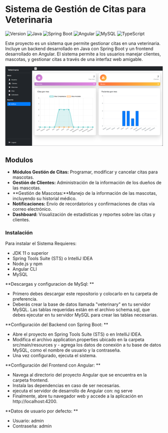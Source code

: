 # Sistema de Gestión de Citas para Veterinaria

![Version](https://img.shields.io/badge/version-1.0.0-orange?style=flat)
![Java](https://img.shields.io/badge/Java-ED8B00?style=flat&logo=java&logoColor=white)
![Spring Boot](https://img.shields.io/badge/Spring%20Boot-6DB33F?style=flat&logo=spring-boot&logoColor=white)
![Angular](https://img.shields.io/badge/Angular-DD0031?style=flat&logo=angular&logoColor=white)
![MySQL](https://img.shields.io/badge/MySQL-4479A1?style=flat&logo=mysql&logoColor=white)
![TypeScript](https://img.shields.io/badge/TypeScript-007ACC?style=flat&logo=typescript&logoColor=white)




Este proyecto es un sistema que permite gestionar citas en una veterinaria. Incluye un backend desarrollado en Java con Spring Boot y un frontend desarrollado en Angular. El sistema permite a los usuarios manejar clientes, mascotas, y gestionar citas a través de una interfaz web amigable.

![](https://github.com/AlexCanchanya/Citas-Veterinaria/blob/main/image.png)
## Modulos

- **Módulos Gestión de Citas:** Programar, modificar y cancelar citas para mascotas.
- **Gestión de Clientes:** Administración de la información de los dueños de las mascotas.
- **Gestión de Mascotas:**Manejo de la información de las mascotas, incluyendo su historial médico.
- **Notificaciones:** Envío de recordatorios y confirmaciones de citas vía correo electrónico.
- **Dashboard:** Visualización de estadísticas y reportes sobre las citas y clientes.


### Instalación

Para instalar el Sistema Requieres:
- JDK 11 o superior
- Spring Tools Suite (STS) o IntelliJ IDEA
- Node.js y npm
- Angular CLI
- MySQL

**Descargas y configuracion de MySql:
**
- Primero debes descargar este repositorio y colocarlo en tu carpeta de preferencia.
- Deberás crear la base de datos llamada "veterinary" en tu servidor MySQL. Las tablas requeridas están en el archivo schema.sql, que debes ejecutar en tu servidor MySQL para crear las tablas necesarias.

**Configuración del Backend con Spring Boot:
**
- Abre el proyecto en Spring Tools Suite (STS) o en IntelliJ IDEA.
- Modifica el archivo application.properties ubicado en la carpeta src/main/resources y - agrega los datos de conexión a tu base de datos MySQL, como el nombre de usuario y la contraseña.
- Una vez configurado, ejecuta el sistema.

**Configuración del Frontend con Angular:
**
- Navega al directorio del proyecto Angular que se encuentra en la carpeta frontend.
- Instala las dependencias en caso de ser necesarias.
- ejecuta el servidor de desarrollo de Angular con: ng serve
- Finalmente, abre tu navegador web y accede a la aplicación en http://localhost:4200.

**Datos de usuario por defecto:
**
- Usuario: admin
- Contraseña: admin
